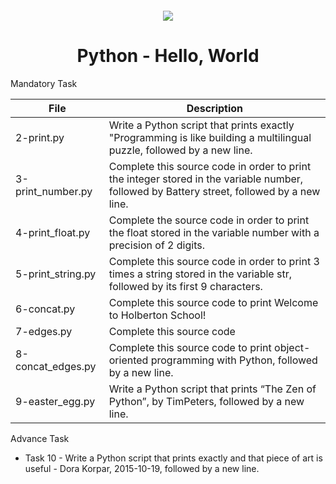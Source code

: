 <h4 align="center">
    <div class="HeaderSticker">
        <img src="https://media.giphy.com/media/aEwLTJvYxwo1L09oyP/giphy.gif"/>
    </div>
    <h1 align="center"> Python - Hello, World </h1>
</h4>

Mandatory Task 

| File              | Description                                                                                                                                |
|-------------------|--------------------------------------------------------------------------------------------------------------------------------------------|
| 2-print.py        | Write a Python script that prints exactly "Programming is like building a multilingual puzzle, followed by a new line.                     |
| 3-print_number.py | Complete this source code in order to print the integer stored in the variable number, followed by Battery street, followed by a new line. |
| 4-print_float.py  | Complete the source code in order to print the float stored in the variable number with a precision of 2 digits.                           |
| 5-print_string.py | Complete this source code in order to print 3 times a string stored in the variable str, followed by its first 9 characters.               |
| 6-concat.py       | Complete this source code to print Welcome to Holberton School!                                                                            |
| 7-edges.py        | Complete this source code                                                                                                                  |
| 8-concat_edges.py | Complete this source code to print object-oriented programming with Python, followed by a new line.                                        |
| 9-easter_egg.py   | Write a Python script that prints “The Zen of Python”, by TimPeters, followed by a new line.                                               |


Advance Task

* Task 10 - Write a Python script that prints exactly and that piece of art is useful - Dora Korpar, 2015-10-19, followed by a new line.
